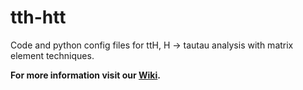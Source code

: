 # tth-htt
Code and python config files for ttH, H -> tautau analysis with matrix element techniques.

**For more information visit our [Wiki](https://github.com/HEP-KBFI/tth-htt/wiki).**


